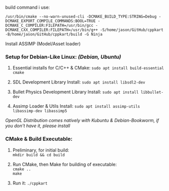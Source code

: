 build command i use:

`
/usr/bin/cmake --no-warn-unused-cli -DCMAKE_BUILD_TYPE:STRING=Debug -DCMAKE_EXPORT_COMPILE_COMMANDS:BOOL=TRUE -DCMAKE_C_COMPILER:FILEPATH=/usr/bin/gcc -DCMAKE_CXX_COMPILER:FILEPATH=/usr/bin/g++ -S/home/jason/GitHub/cppkart -B/home/jason/GitHub/cppkart/build -G Ninja
`

Install ASSIMP (Model/Asset loader)


### Setup for Debian-Like Linux: *(Debian, Ubuntu)*

1. Essential installs for C/C++ & CMake:
`sudo apt install build-essential cmake`

2. SDL Development Library Install:
`sudo apt install libsdl2-dev`

3. Bullet Physics Development Library Install:
`sudo apt install libbullet-dev`

4. Assimp Loader & Utils Install:
`sudo apt install assimp-utils libassimp-dev libassimp5`

*OpenGL Distribution comes natively with Kubuntu & Debian-Bookworm, if you don't have it, please install*

### CMake & Build Executable:

1. Preliminary, for initial build: <br/>
`mkdir build && cd build`

2. Run CMake, then Make for building of executable: <br/>
`cmake ..` <br/>
`make`

3. Run it:
`./cppkart`